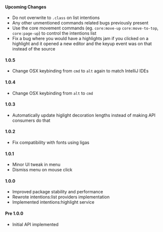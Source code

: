 #### Upcoming Changes

- Do not overwrite to `.class` on list intentions
- Any other unmentioned commands related bugs previously present
- Use the core movement commands (eg. `core:move-up` `core:move-to-top`, `core:page-up`) to control the intentions list
- Fix a bug where you would have a highlights jam if you clicked on a highlight and it opened a new editor and the keyup event was on that instead of the source

#### 1.0.5

* Change OSX keybinding from `cmd` to `alt` again to match IntelliJ IDEs

#### 1.0.4

* Change OSX keybinding from `alt` to `cmd`

#### 1.0.3

* Automatically update higlight decoration lengths instead of making API consumers do that

#### 1.0.2

* Fix compatibility with fonts using ligas

#### 1.0.1

* Minor UI tweak in menu
* Dismiss menu on mouse click

#### 1.0.0

* Improved package stability and performance
* Rewrote intentions:list providers implementation
* Implemented intentions:highlight service

#### Pre 1.0.0

* Initial API implemented
